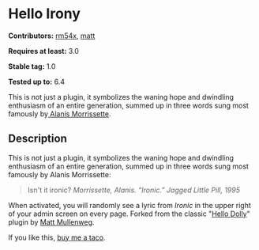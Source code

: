 # Hello Irony

**Contributors:** [rm54x](https://profiles.wordpress.org/rm54x/), [matt](https://profiles.wordpress.org/matt/)

**Requires at least:** 3.0

**Stable tag:** 1.0

**Tested up to:** 6.4
  
This is not just a plugin, it symbolizes the waning hope and dwindling enthusiasm of an entire generation, summed up in three words sung most famously by[ Alanis Morrissette](https://copyblogger.com/did-alanis-morissette-get-irony-right/).
## Description
This is not just a plugin, it symbolizes the waning hope and dwindling enthusiasm of an entire generation, summed up in three words sung most famously by Alanis Morrissette: 

> Isn't it ironic?
> <cite>Morrissette, Alanis. “Ironic.” Jagged Little Pill, 1995</cite>

When activated, you will randomly see a lyric from <cite>Ironic</cite> in the upper right of your admin screen on every page. Forked from the classic "[Hello Dolly](https://wordpress.org/plugins/hello-dolly/)" plugin by [Matt Mullenweg](https://profiles.wordpress.org/matt/).

If you like this, [buy me a taco](https://www.buymeacoffee.com/rmoore.dev).
